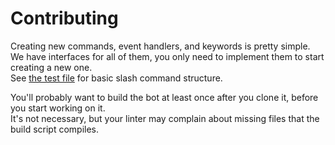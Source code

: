 # Contributing

Creating new commands, event handlers, and keywords is pretty simple.  
We have interfaces for all of them, you only need to implement them to start creating a new one.  
See [the test file](../src/slashcommands/Test.ts) for basic slash command structure.

You'll probably want to build the bot at least once after you clone it, before you start working on it.  
It's not necessary, but your linter may complain about missing files that the build script compiles.
